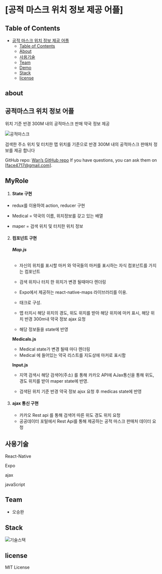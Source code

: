 # [공적 마스크 위치 정보 제공 어플]

## Table of Contents

- [공적 마스크 위치 정보 제공 어플](#%ec%8b%9d%eb%8b%b9-%eb%a6%ac%eb%b7%b0-sns)
  - [Table of Contents](#table-of-contents)
  - [About](#about)
  - [사용기술](#%ec%82%ac%ec%9a%a9%ea%b8%b0%ec%88%a0)
  - [Team](#team)
  - [Demo](#demo)
  - [Stack](#stack)
  - [license](#license)

## **about**

## 공적마스크 위치 정보 어플

위치 기준 반경 300M 내의 공적마스크 판매 약국 정보 제공

![공적마스크](C:\Users\USER\Desktop\공적마스크.jpg)

검색한 주소 위치 및 터치한 맵 위치를 기준으로 반경 300M 내의 공적마스크 판매처 정보를 제공 합니다

GitHub repo: [Wan’s GitHub repo][jekyll-ghhh] If you have questions, you can ask them on 
[face4717@gmail.com].

## **MyRole**



1. #### State 구현

- redux를 이용하여 action, reducer 구현

- Medical = 약국의 이름, 위치정보를 갖고 있는 배열
- maper = 검색 위치 및 터치한 위치 정보



2. #### 컴포넌트 구현

   ###### **Map.js**

   - 자신의 위치를 표시할 마커 와 약국들의 마커를 표시하는 자식 컴포넌트를 가지는 컴포넌트

   - 검색 위치나 터치 한 위치가 변경 될때마다 렌더링

   - Expo에서 제공하는 react-native-maps 라이브러리를 이용.

   - <MapView> 태크로 구성.

   - 맵 터치시 해당 위치의 경도, 위도 위치를 받아 해당 위치에 마커 표시, 해당 위치 반경 300m내 약국 정보 ajax 요청

   - 해당 정보들을 state에 반영

     

   **Medicals.js**

   - Medical state가 변경 될때 마다 렌더링
   - Medical 에 들어있는 약국 리스트를 지도상에 마커로 표시함

   **Input.js**

   - 지역 검색시 해당 검색어(주소) 를 통해 카카오 API에 AJax통신을 통해 위도,경도 위치를 받아 maper state에 반영.

   - 검색된 위치 기준 반경 약국 정보 ajsx 요청 후 medicas state에 반영

     

3. #### ajax 통신 구현

   - 카카오 Rest api 를 통해 검색어 따른 위도 경도 위치 요청
   - 공공데이터 포털에서 Rest Api를 통해 제공하는 공적 마스크 판매처 데이터 요청



## 사용기술

React-Native

Expo

ajax

javaScript



## Team

- 오승완

  

## Stack

![기술스택](C:\Users\USER\Desktop\기술스택.png)

## license

MIT License


[jekyll-ghhh]:   https://github.com/OhSeungWan/corona_virus

